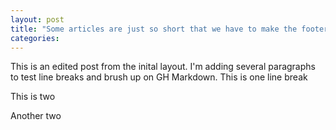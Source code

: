 ```yaml
---
layout: post
title: "Some articles are just so short that we have to make the footer stick"
categories:
---
```


This is an edited post from the inital layout. I'm adding several paragraphs to test line breaks and brush up on GH Markdown.
This is one line break

This is two

Another two
